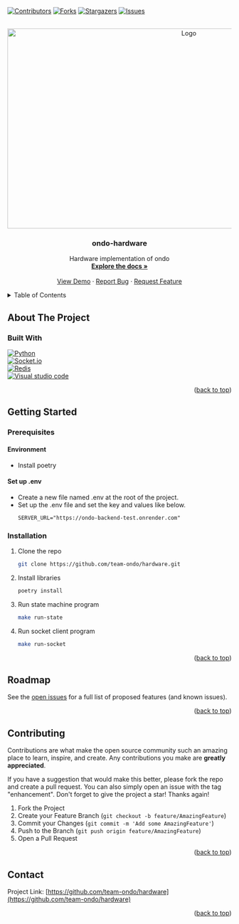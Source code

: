 <a name="readme-top"></a>

[![Contributors][contributors-shield]][contributors-url]
[![Forks][forks-shield]][forks-url]
[![Stargazers][stars-shield]][stars-url]
[![Issues][issues-shield]][issues-url]

<br />
<div align="center">
<a href="https://github.com/team-ondo/backend">
<!-- <img src="docs/images/logo_current.png" alt="Logo" width="350" height="119"> -->
<img src="https://user-images.githubusercontent.com/102517425/194001949-a8fc5839-64fe-4e7b-9bfc-e0f36059e5a5.png" alt="Logo" width="800" height="450">
</a>

<h3 align="center">ondo-hardware</h3>

  <p align="center">
    Hardware implementation of ondo
    <br />
    <a href="https://github.com/team-ondo/hardware"><strong>Explore the docs »</strong></a>
    <br />
    <br />
    <a href="https://ondo.onrender.com/">View Demo</a>
    ·
    <a href="https://github.com/team-ondo/hardware/issues">Report Bug</a>
    ·
    <a href="https://github.com/team-ondo/hardware/issues">Request Feature</a>
  </p>
</div>


<details>
  <summary>Table of Contents</summary>
  <ol>
    <li>
      <a href="#about-the-project">About The Project</a>
      <ul>
        <li><a href="#built-with">Built With</a></li>
      </ul>
    </li>
    <li>
      <a href="#getting-started">Getting Started</a>
      <ul>
        <li>
            <a href="#prerequisites">Prerequisites</a>
            <ul>
                <li><a href="#environment">Environment</a></li>
                <li><a href="#set-up-env">Set up .env</a></li>
            </ul>
        </li>
        <li><a href="#installation">Installation</a></li>
      </ul>
    </li>
    <li><a href="#roadmap">Roadmap</a></li>
    <li><a href="#contributing">Contributing</a></li>
    <li><a href="#contact">Contact</a></li>
  </ol>
</details>



## About The Project

### Built With

[![Python][Python]][Python-url]  
[![Socket.io]][Socket.io-url]  
[![Redis]][Redis-url]  
[![Visual studio code][Visual studio code]][Visual studio code-url]  

<p align="right">(<a href="#readme-top">back to top</a>)</p>


## Getting Started

### Prerequisites

#### Environment

- Install poetry

#### Set up .env

- Create a new file named .env at the root of the project.
- Set up the .env file and set the key and values like below.
    ```env
    SERVER_URL="https://ondo-backend-test.onrender.com"
    ```

### Installation

1. Clone the repo
   ```sh
   git clone https://github.com/team-ondo/hardware.git
   ```
2. Install libraries
   ```sh
   poetry install
   ```
3. Run state machine program
   ```sh
   make run-state
   ```
4. Run socket client program
    ```sh
    make run-socket
    ```

<p align="right">(<a href="#readme-top">back to top</a>)</p>


## Roadmap

See the [open issues](https://github.com/team-ondo/hardware/issues) for a full list of proposed features (and known issues).

<p align="right">(<a href="#readme-top">back to top</a>)</p>


## Contributing

Contributions are what make the open source community such an amazing place to learn, inspire, and create. Any contributions you make are **greatly appreciated**.

If you have a suggestion that would make this better, please fork the repo and create a pull request. You can also simply open an issue with the tag "enhancement".
Don't forget to give the project a star! Thanks again!

1. Fork the Project
2. Create your Feature Branch (`git checkout -b feature/AmazingFeature`)
3. Commit your Changes (`git commit -m 'Add some AmazingFeature'`)
4. Push to the Branch (`git push origin feature/AmazingFeature`)
5. Open a Pull Request

<p align="right">(<a href="#readme-top">back to top</a>)</p>


## Contact

Project Link: [https://github.com/team-ondo/hardware](https://github.com/team-ondo/hardware)

<p align="right">(<a href="#readme-top">back to top</a>)</p>

[contributors-shield]: https://img.shields.io/github/contributors/team-ondo/hardware.svg?style=for-the-badge
[contributors-url]: https://github.com/team-ondo/hardware/graphs/contributors
[forks-shield]: https://img.shields.io/github/forks/team-ondo/hardware.svg?style=for-the-badge
[forks-url]: https://github.com/team-ondo/hardware/network/members
[stars-shield]: https://img.shields.io/github/stars/team-ondo/hardware.svg?style=for-the-badge
[stars-url]: https://github.com/team-ondo/hardware/stargazers
[issues-shield]: https://img.shields.io/github/issues/team-ondo/hardware.svg?style=for-the-badge
[issues-url]: https://github.com/team-ondo/hardware/issues
[Python]: https://img.shields.io/badge/python-3670A0?style=for-the-badge&logo=python&logoColor=ffdd54
[Python-url]: https://www.python.org/
[Socket.io]: https://img.shields.io/badge/Socket.io-black?style=for-the-badge&logo=socket.io&badgeColor=010101
[Socket.io-url]: https://socket.io/
[Redis]: https://img.shields.io/badge/redis-%23DD0031.svg?style=for-the-badge&logo=redis&logoColor=white
[Redis-url]: https://redis.io/
[Visual Studio Code]: https://img.shields.io/badge/Visual%20Studio%20Code-0078d7.svg?style=for-the-badge&logo=visual-studio-code&logoColor=white
[Visual Studio Code-url]:https://code.visualstudio.com/
